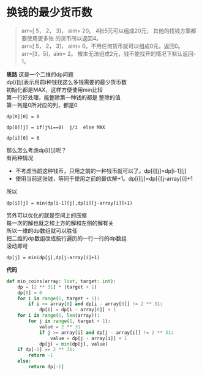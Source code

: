 # 换钱的最少货币数
> arr=[ 5， 2， 3]， aim= 20。 4张5元可以组成20元， 其他的找钱方案都要使用更多张 的货币所以返回4。   
> arr=[ 5， 2， 3]， aim= 0。不用任何货币就可以组成0元，返回0。  
> arr=[3，5]，aim= 2。 根本无法组成2元，钱不能找开的情况下默认返回- 1。  

**思路**
这是一个二维的dp问题  
dp[i][j]表示用前i种钱找这么多钱需要的最少货币数  
初始化都是MAX，这样方便使用min比较  
第一行好处理，能整除第一种钱的都是 整除的值  
第一列是0所对应的列，都是0  

`dp[0][0] = 0`

`
dp[0][j] = if(j%i==0)  j/i  else MAX
`

`
dp[i][0] = 0
`

那么怎么考虑dp[i][j]呢？  
有两种情况  
- 不考虑当前这种钱币，只用之前的一种钱币就可以了。dp[i][j]=dp[i-1][j]
- 使用当前这张钱，等同于使用之前的最优解+1。dp[i][j]=dp[i][j-array[i]]+1

所以

`
dp[i][j] = min(dp[i-1][j],dp[i][j-array[i]]+1)
`

另外可以优化的就是空间上的压缩    
每一次的解也就之和上方的解和左侧的解有关    
所以一维的dp数组就可以胜任    
把二维的dp数组改成按行遍历的一行一行的dp数组  
滚动即可  

`
dp[j] = min(dp[j],dp[j-array[i]+1)
`

**代码**

```python
def min_coins(array: list, target: int):
    dp = [2 ** 31] * (target + 1)
    dp[0] = 0
    for i in range(1, target + 1):
        if i >= array[0] and dp[i - array[0]] != 2 ** 31:
            dp[i] = dp[i - array[0]] + 1
    for i in range(1, len(array)):
        for j in range(1, target + 1):
            value = 2 ** 31
            if j >= array[i] and dp[j - array[i]] != 2 ** 31:
                value = dp[j - array[i]] + 1
            dp[j] = min(dp[j], value)
    if dp[-1] == 2 ** 31:
        return -1
    else:
        return dp[-1]
```